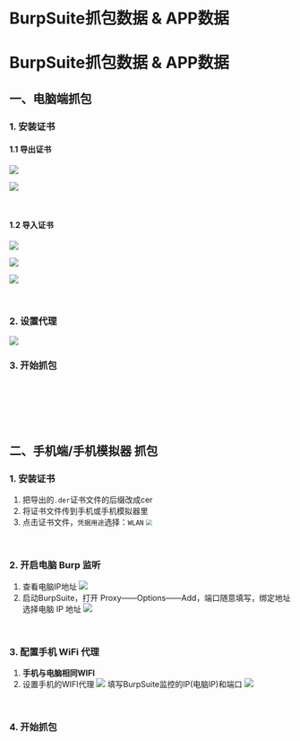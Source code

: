 # BurpSuite抓包数据 & APP数据

# BurpSuite抓包数据 & APP数据

## 一、电脑端抓包

### 1. 安装证书

#### 1.1 导出证书

![](https://pic.imgdb.cn/item/64c0db3d1ddac507ccf2a907.jpg)

![](https://pic.imgdb.cn/item/64c0dc051ddac507ccf4d19f.jpg)

​	

#### 1.2 导入证书

![](https://pic.imgdb.cn/item/64c0dcbc1ddac507ccf6cbee.jpg)

![](https://pic.imgdb.cn/item/64c0dcf31ddac507ccf72f31.jpg)

![](https://pic.imgdb.cn/item/64c0dd9a1ddac507ccf8742e.jpg)

​	

### 2. 设置代理

![](https://pic.imgdb.cn/item/64c104e41ddac507cc439fab.jpg)

### 3. 开始抓包

​	

​	

​	

## 二、手机端/手机模拟器 抓包

### 1. 安装证书

1. 把导出的`.der`证书文件的后缀改成cer
2. 将证书文件传到手机或手机模拟器里
3. 点击证书文件，`凭据用途`选择：`WLAN`
   <img src="https://pic.imgdb.cn/item/64c106841ddac507cc467671.jpg" style="zoom:67%;" />

​	

### 2. 开启电脑 Burp 监听

1. 查看电脑IP地址
   ![](https://pic.imgdb.cn/item/64c109bd1ddac507cc4bde34.jpg)
2. 启动BurpSuite，打开 Proxy——Options——Add，端口随意填写，绑定地址选择电脑 IP 地址
   ![](https://pic.imgdb.cn/item/64c10c4a1ddac507cc50d2b6.jpg)

​	

### 3. 配置手机 WiFi 代理

1. **手机与电脑相同WIFI**
2. 设置手机的WIFI代理
   ![](https://pic.imgdb.cn/item/64c10e0a1ddac507cc543ccc.jpg)
   填写BurpSuite监控的IP(电脑IP)和端口
   ![](https://pic.imgdb.cn/item/64c10e651ddac507cc5521e0.jpg)

​	

### 4. 开始抓包

